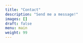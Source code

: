 ```yaml
---
title: "Contact"
description: "Send me a message!"
images: []
draft: false
menu: main
weight: 99
---
```

